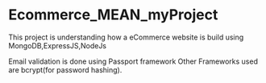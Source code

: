 # Ecommerce_MEAN_myProject
This project is understanding how a eCommerce website is build using MongoDB,ExpressJS,NodeJs

Email validation is done using Passport framework
Other Frameworks used are bcrypt(for password hashing).
